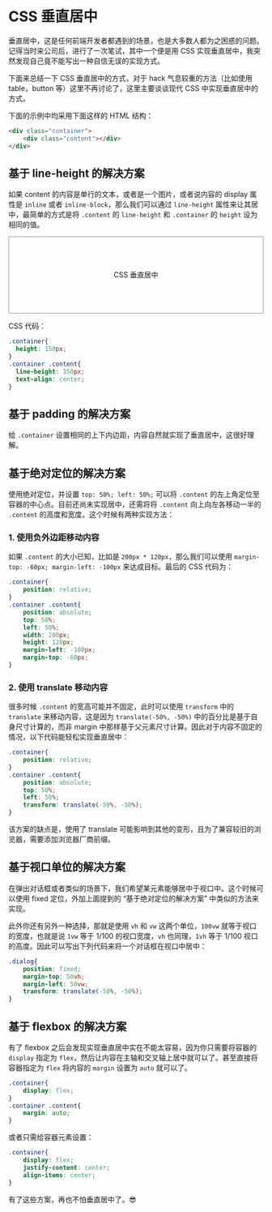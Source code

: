 # CSS 垂直居中





<style>
.ex-container{
  border: 1px solid #999;
}
#ex-center-single-text{
  height: 150px;  
}
#ex-center-single-text .content{
  line-height: 150px;
  text-align:center;
}
</style>


垂直居中，这是任何前端开发者都遇到的场景，也是大多数人都为之困惑的问题。记得当时来公司后，进行了一次笔试，其中一个便是用 CSS 实现垂直居中，我突然发现自己竟不能写出一种自信无误的实现方式。

下面来总结一下 CSS 垂直居中的方式，对于 hack 气息较重的方法（比如使用 table，button 等）这里不再讨论了，这里主要谈谈现代 CSS 中实现垂直居中的方式。


下面的示例中均采用下面这样的 HTML 结构：

```html
<div class="container">
    <div class="content"></div>
</div>
```



## 基于 line-height 的解决方案

如果 content 的内容是单行的文本，或者是一个图片，或者说内容的 display 属性是 `inline` 或者 `inline-block`，那么我们可以通过 `line-height` 属性来让其居中，最简单的方式是将 `.content` 的 `line-height` 和 `.container` 的 `height` 设为相同的值。


<div id="ex-center-single-text" class="ex-container">
    <div class="content">CSS 垂直居中</div>
</div>

CSS 代码：

```css
.container{
  height: 150px;  
}
.container .content{
  line-height: 150px;
  text-align: center;
}
```

## 基于 padding 的解决方案

给 `.container` 设置相同的上下内边距，内容自然就实现了垂直居中，这很好理解。

## 基于绝对定位的解决方案

使用绝对定位，并设置 `top: 50%; left: 50%;` 可以将 `.content` 的左上角定位至容器的中心点。目前还尚未实现居中，还需将将 `.content` 向上向左各移动一半的 `.content` 的高度和宽度。这个时候有两种实现方法：

### 1. 使用负外边距移动内容

如果 `.content` 的大小已知，比如是 `200px * 120px`，那么我们可以使用 `margin-top: -60px; margin-left: -100px` 来达成目标。最后的 CSS 代码为：

```css
.container{
    position: relative;
}
.container .content{
    position: absolute;
    top: 50%;
    left: 50%;
    width: 200px;
    height: 120px;
    margin-left: -100px;
    margin-top: -60px;
}
```

### 2. 使用 translate 移动内容

很多时候 `.content` 的宽高可能并不固定，此时可以使用 `transform` 中的 `translate` 来移动内容，这是因为 `translate(-50%, -50%)` 中的百分比是基于自身尺寸计算的，而非 margin 中那样基于父元素尺寸计算。因此对于内容不固定的情况，以下代码能轻松实现垂直居中：

```css
.container{
    position: relative;
}
.container .content{
    position: absolute;
    top: 50%;
    left: 50%;
    transform: translate(-50%, -50%);
}
```

该方案的缺点是，使用了 translate 可能影响到其他的变形，且为了兼容较旧的浏览器，需要添加浏览器厂商前缀。

## 基于视口单位的解决方案

在弹出对话框或者类似的场景下，我们希望某元素能够居中于视口中。这个时候可以使用 fixed 定位，外加上面提到的 “基于绝对定位的解决方案” 中类似的方法来实现。

此外你还有另外一种选择，那就是使用 `vh` 和 `vw` 这两个单位，`100vw` 就等于视口的宽度，也就是说 `1vw` 等于 1/100 的视口宽度，`vh` 也同理，`1vh` 等于 1/100 视口的高度。因此可以写出下列代码来将一个对话框在视口中居中：

```css
.dialog{
    position: fixed;
    margin-top: 50vh;
    margin-left: 50vw;
    transform: translate(-50%, -50%);
}
```

## 基于 flexbox 的解决方案

有了 flexbox 之后会发现实现垂直居中实在不能太容易，因为你只需要将容器的 `display` 指定为 `flex`，然后让内容在主轴和交叉轴上居中就可以了。甚至直接将容器指定为 `flex` 将内容的 `margin` 设置为 `auto` 就可以了。

```css
.container{
    display: flex;
}
.container .content{
    margin: auto;
}
```

或者只需给容器元素设置：

```css
.container{
    display: flex;
    justify-content: center;
    align-items: center;
}
```

有了这些方案，再也不怕垂直居中了。:sunglasses:
